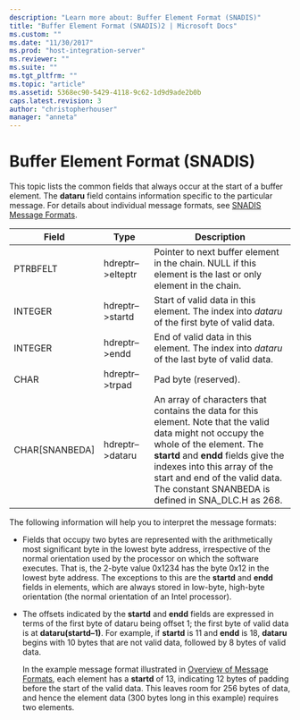 ```yaml
---
description: "Learn more about: Buffer Element Format (SNADIS)"
title: "Buffer Element Format (SNADIS)2 | Microsoft Docs"
ms.custom: ""
ms.date: "11/30/2017"
ms.prod: "host-integration-server"
ms.reviewer: ""
ms.suite: ""
ms.tgt_pltfrm: ""
ms.topic: "article"
ms.assetid: 5368ec90-5429-4118-9c62-1d9d9ade2b0b
caps.latest.revision: 3
author: "christopherhouser"
manager: "anneta"
---
```

# Buffer Element Format (SNADIS)
This topic lists the common fields that always occur at the start of a buffer element. The **dataru** field contains information specific to the particular message. For details about individual message formats, see [SNADIS Message Formats](./snadis-message-formats2.md).  
  
|Field|Type|Description|  
|-----------|----------|-----------------|  
|PTRBFELT|hdreptr–>elteptr|Pointer to next buffer element in the chain. NULL if this element is the last or only element in the chain.|  
|INTEGER|hdreptr–>startd|Start of valid data in this element. The index into *dataru* of the first byte of valid data.|  
|INTEGER|hdreptr–>endd|End of valid data in this element. The index into *dataru* of the last byte of valid data.|  
|CHAR|hdreptr–>trpad|Pad byte (reserved).|  
|CHAR[SNANBEDA]|hdreptr–>dataru|An array of characters that contains the data for this element. Note that the valid data might not occupy the whole of the element. The **startd** and **endd** fields give the indexes into this array of the start and end of the valid data. The constant SNANBEDA is defined in SNA_DLC.H as 268.|  
  
 The following information will help you to interpret the message formats:  
  
- Fields that occupy two bytes are represented with the arithmetically most significant byte in the lowest byte address, irrespective of the normal orientation used by the processor on which the software executes. That is, the 2-byte value 0x1234 has the byte 0x12 in the lowest byte address. The exceptions to this are the **startd** and **endd** fields in elements, which are always stored in low-byte, high-byte orientation (the normal orientation of an Intel processor).  
  
- The offsets indicated by the **startd** and **endd** fields are expressed in terms of the first byte of dataru being offset 1; the first byte of valid data is at **dataru(startd–1)**. For example, if **startd** is 11 and **endd** is 18, **dataru** begins with 10 bytes that are not valid data, followed by 8 bytes of valid data.  
  
  In the example message format illustrated in [Overview of Message Formats](../core/overview-of-message-formats-snadis-1.md), each element has a **startd** of 13, indicating 12 bytes of padding before the start of the valid data. This leaves room for 256 bytes of data, and hence the element data (300 bytes long in this example) requires two elements.
